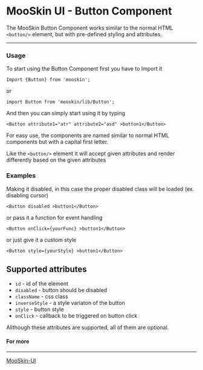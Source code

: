 # MooSkin UI - Button Component

The MooSkin Button Component works similar to the normal HTML `<button/>` element, but with pre-defined styling and attributes.

___

### Usage

To start using the Button Component first you have to Import it

```
Import {Button} from 'mooskin';
```
or
```
import Button from 'mooskin/lib/Button';
```

And then you can simply start using it by typing

```
<Button attribute1="atr" attribute2="asd" >button1</Button>
```

For easy use, the components are named similar to normal HTML components but with a capital first letter.

Like the `<button/>` element it will accept given attributes and render differently based on the given attributes

### Examples


Making it disabled, in this case the proper disabled class will be loaded (ex. disabling cursor)

```
<Button disabled >button1</Button>
```

or pass it a function for event handling

```
<Button onClick={yourFunc} >button1</Button>
```

or just give it a custom style

```
<Button style={yourStyle} >button1</Button>
```

<div class="playground-doc">

## Supported attributes

* `id` - id of the element
* `disabled` - button should be disabled
* `className` - css class
* `inverseStyle` - a style variaton of the button 
* `style` - button style
* `onClick` - callback to be triggered on button click

</div>

Allthough these attributes are supported, all of them are optional.


#### For more

___

[MooSkin-UI](https://github.com/moosend/mooskin-ui)